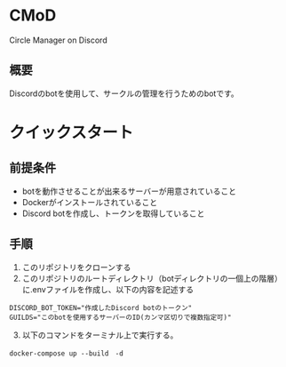 # CMoD
Circle Manager on Discord

## 概要
Discordのbotを使用して、サークルの管理を行うためのbotです。

# クイックスタート

## 前提条件
- botを動作させることが出来るサーバーが用意されていること
- Dockerがインストールされていること
- Discord botを作成し、トークンを取得していること

## 手順
1. このリポジトリをクローンする
2. このリポジトリのルートディレクトリ（botディレクトリの一個上の階層）に.envファイルを作成し、以下の内容を記述する
```
DISCORD_BOT_TOKEN="作成したDiscord botのトークン" 
GUILDS="このbotを使用するサーバーのID(カンマ区切りで複数指定可)" 
```
3. 以下のコマンドをターミナル上で実行する。
```
docker-compose up --build　-d
```
